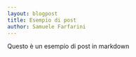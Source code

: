 ```yaml
---
layout: blogpost
title: Esempio di post
author: Samuele Farfarini
---
```

Questo è un esempio di post in markdown